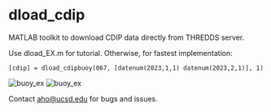 # dload_cdip
MATLAB toolkit to download CDIP data directly from THREDDS server. 

Use dload_EX.m for tutorial. Otherwise, for fastest implementation:
```
[cdip] = dload_cdipbuoy(067, [datenum(2023,1,1) datenum(2023,2,1)], 1)
```
![buoy_ex](https://github.com/alliho/dload_cdip/assets/31483251/12e4bcdf-221a-44c6-a597-c9a19bec6908)
![buoy_ex](https://github.com/alliho/dload_cdip/assets/31483251/34fe49a5-3326-4146-b8f9-9e5256579c14)

Contact aho@ucsd.edu for bugs and issues.

